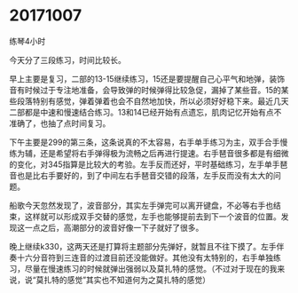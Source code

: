 # 20171007

练琴4小时

今天分了三段练习，时间比较长。

早上主要是复习，二部的13-15继续练习，15还是要提醒自己心平气和地弹，装饰音有时候过于专注地准备，会导致弹的时候弹得比较急促，漏掉了某些音。15的某些段落特别有感觉，弹着弹着也会不自然地加快，所以必须好好稳下来。最近几天二部都是中速和慢速结合练习。13和14已经开始有点遗忘，肌肉记忆开始有点不准确了，也抽了点时间复习。

下午主要是299的第三条，这条说真的不太容易，右手单手练习为主，双手合手慢练为辅，还是希望将右手弹得极为流畅之后再进行提速。右手琶音很多都是有细微的变化，对345指算是比较大的考验。左手反而还好，平时基础练习，左手单手琶音也是比右手要好的，到了中间左右手琶音交错的段落，左手反而没有太大的问题。

船歌今天忽然发现了，波音部分，其实左手弹完可以离开键盘，不必等右手也结束，这样就可以形成双手交替的感觉，左手也能够提前去到下一个波音的位置。发现这一点之后，高潮部分的波音好像一下子就好了很多。

晚上继续k330，这两天还是打算将主题部分先弹好，就暂且不往下摸了。左手伴奏十六分音符到三连音的过渡目前还没能做好。其他没有太特别的，右手单独练习，尽量在慢速练习的时候就弹出强弱以及莫扎特的感觉。（不过对于现在的我来说，说“莫扎特的感觉”其实也不知道何为之莫扎特的感觉）
